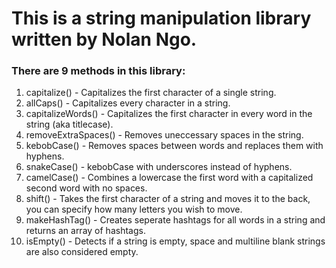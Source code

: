 <h1>This is a string manipulation library written by Nolan Ngo.</h1>

<h3>There are 9 methods in this library:</h3>
<ol>
<li>capitalize() - Capitalizes the first character of a single string.</li>

<li>allCaps() - Capitalizes every character in a string.</li>

<li>capitalizeWords() - Capitalizes the first character in every word in the string (aka titlecase).</li>

<li>removeExtraSpaces() - Removes uneccessary spaces in the string.</li>

<li>kebobCase() - Removes spaces between words and replaces them with hyphens.</li>

<li>snakeCase() - kebobCase with underscores instead of hyphens.</li>

<li>camelCase() - Combines a lowercase the first word with a capitalized second word with no spaces.</li>

<li>shift() - Takes the first character of a string and moves it to the back, you can specify how many letters you wish to move.</li>

<li>makeHashTag() - Creates seperate hashtags for all words in a string and returns an array of hashtags.</li>

<li>isEmpty() - Detects if a string is empty, space and multiline blank strings are also considered empty.</li>
</ol>
